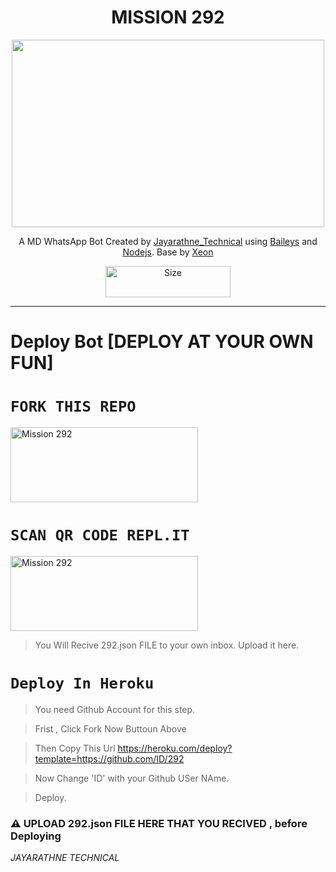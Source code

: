 <h1 align="center">MISSION 292<br></h1>
<p align="center">
  <img src="https://telegra.ph/file/cc7629d2fdfcedb74598d.jpg" width="500" height="300" />
</p>

<p align="center">
A MD WhatsApp Bot Created by <a href="https://github.com/Sithujaya01" target="_blank">Jayarathne_Technical</a> using <a href="https://github.com/adiwajshing/Baileys" target="_blank">Baileys</a> and <a href="https://github.com/nodejs" target="_blank">Nodejs</a>. Base by <a href="https://github.com/DGXeon" target="_blank">Xeon
</p>

<p align="center">
<a href="https://wa.me/94777611095"><img title="Size" src="https://i.postimg.cc/B6PmHtbc/wa2.png" width="200" height="50"></a>
</p>

------
# Deploy Bot [DEPLOY AT YOUR OWN FUN]

# `FORK THIS REPO`
  
  <a href="https://github.com/Sithujaya01/292/fork"><img title="Mission 292" src="https://i.postimg.cc/7ZMhPNNS/Whats-App-Image-2022-06-05-at-8-34-08-AM.jpg" width="300" height="120" ></a>
<br>

# `SCAN QR CODE REPL.IT`
 
<a href="https://replit.com/@MaithripalaSiri"><img title="Mission 292" src="https://i.postimg.cc/6pgwCjfk/Whats-App-Image-2022-06-05-at-8-36-47-AM.jpg" width="300" height="120" ></a>

> You Will Recive 292.json FILE to your own inbox.
> Upload it here.

# `Deploy In Heroku`

> You need Github Account for this step.

> Frist , Click Fork Now Buttoun Above

> Then Copy This Url https://heroku.com/deploy?template=https://github.com/ID/292

> Now Change 'ID' with your Github USer NAme.

> Deploy.

### ⚠️ UPLOAD 292.json FILE HERE THAT YOU RECIVED , before Deploying
  
  
  
*JAYARATHNE TECHNICAL*

